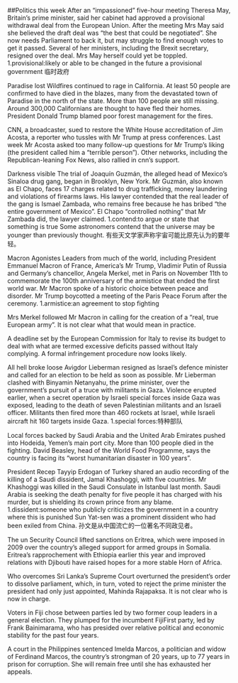 ##Politics this week
After an “impassioned” five-hour meeting Theresa May, Britain’s prime minister, said her cabinet had approved a provisional withdrawal deal from the European Union. After the meeting Mrs May said she believed the draft deal was “the best that could be negotiated”. She now needs Parliament to back it, but may struggle to find enough votes to get it passed. Several of her ministers, including the Brexit secretary, resigned over the deal. Mrs May herself could yet be toppled. 
1.provisional:likely or able to be changed in the future
a provisional government 临时政府

Paradise lost
Wildfires continued to rage in California. At least 50 people are confirmed to have died in the blazes, many from the devastated town of Paradise in the north of the state. More than 100 people are still missing. Around 300,000 Californians are thought to have fled their homes. President Donald Trump blamed poor forest management for the fires. 

CNN, a broadcaster, sued to restore the White House accreditation of Jim Acosta, a reporter who tussles with Mr Trump at press conferences. Last week Mr Acosta asked too many follow-up questions for Mr Trump’s liking (the president called him a “terrible person”). Other networks, including the Republican-leaning Fox News, also rallied in cnn’s support.

Darkness visible
The trial of Joaquín Guzmán, the alleged head of Mexico’s Sinaloa drug gang, began in Brooklyn, New York. Mr Guzmán, also known as El Chapo, faces 17 charges related to drug trafficking, money laundering and violations of firearms laws. His lawyer contended that the real leader of the gang is Ismael Zambada, who remains free because he has bribed “the entire government of Mexico”. El Chapo “controlled nothing” that Mr Zambada did, the lawyer claimed.
1.contend:to argue or state that something is true
Some astronomers contend that the universe may be younger than previously thought. 
有些天文学家声称宇宙可能比原先认为的要年轻。

Macron Agonistes
Leaders from much of the world, including President Emmanuel Macron of France, America’s Mr Trump, Vladimir Putin of Russia and Germany’s chancellor, Angela Merkel, met in Paris on November 11th to commemorate the 100th anniversary of the armistice that ended the first world war. Mr Macron spoke of a historic choice between peace and disorder. Mr Trump boycotted a meeting of the Paris Peace Forum after the ceremony. 
1.armistice:an agreement to stop fighting

Mrs Merkel followed Mr Macron in calling for the creation of a “real, true European army”. It is not clear what that would mean in practice.

A deadline set by the European Commission for Italy to revise its budget to deal with what are termed excessive deficits passed without Italy complying. A formal infringement procedure now looks likely. 

All hell broke loose
Avigdor Lieberman resigned as Israel’s defence minister and called for an election to be held as soon as possible. Mr Lieberman clashed with Binyamin Netanyahu, the prime minister, over the government’s pursuit of a truce with militants in Gaza. Violence erupted earlier, when a secret operation by Israeli special forces inside Gaza was exposed, leading to the death of seven Palestinian militants and an Israeli officer. Militants then fired more than 460 rockets at Israel, while Israeli aircraft hit 160 targets inside Gaza. 
1.special forces:特种部队

Local forces backed by Saudi Arabia and the United Arab Emirates pushed into Hodeida, Yemen’s main port city. More than 100 people died in the fighting. David Beasley, head of the World Food Programme, says the country is facing its “worst humanitarian disaster in 100 years”.

President Recep Tayyip Erdogan of Turkey shared an audio recording of the killing of a Saudi dissident, Jamal Khashoggi, with five countries. Mr Khashoggi was killed in the Saudi Consulate in Istanbul last month. Saudi Arabia is seeking the death penalty for five people it has charged with his murder, but is shielding its crown prince from any blame.
1.dissident:someone who publicly criticizes the government in a country where this is punished
Sun Yat-sen was a prominent dissident who had been exiled from China.
孙文是从中国流亡的一位著名不同政见者。

The un Security Council lifted sanctions on Eritrea, which were imposed in 2009 over the country’s alleged support for armed groups in Somalia. Eritrea’s rapprochement with Ethiopia earlier this year and improved relations with Djibouti have raised hopes for a more stable Horn of Africa.

Who overcomes
Sri Lanka’s Supreme Court overturned the president’s order to dissolve parliament, which, in turn, voted to reject the prime minister the president had only just appointed, Mahinda Rajapaksa. It is not clear who is now in charge. 

Voters in Fiji chose between parties led by two former coup leaders in a general election. They plumped for the incumbent FijiFirst party, led by Frank Bainimarama, who has presided over relative political and economic stability for the past four years. 

A court in the Philippines sentenced Imelda Marcos, a politician and widow of Ferdinand Marcos, the country’s strongman of 20 years, up to 77 years in prison for corruption. She will remain free until she has exhausted her appeals. 